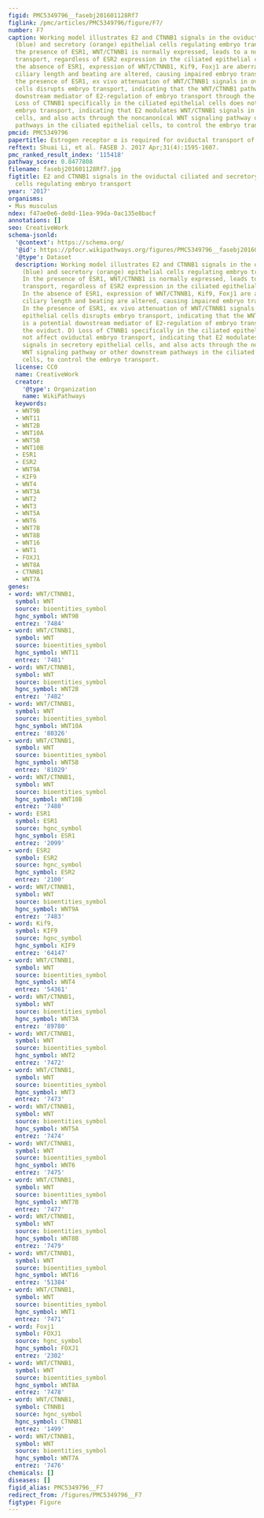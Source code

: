 ```yaml
---
figid: PMC5349796__fasebj201601128Rf7
figlink: /pmc/articles/PMC5349796/figure/F7/
number: F7
caption: Working model illustrates E2 and CTNNB1 signals in the oviductal ciliated
  (blue) and secretory (orange) epithelial cells regulating embryo transport. A) In
  the presence of ESR1, WNT/CTNNB1 is normally expressed, leads to a normal embryo
  transport, regardless of ESR2 expression in the ciliated epithelial cells. B) In
  the absence of ESR1, expression of WNT/CTNNB1, Kif9, Foxj1 are aberrantly expressed,
  ciliary length and beating are altered, causing impaired embryo transport. C) In
  the presence of ESR1, ex vivo attenuation of WNT/CTNNB1 signals in oviductal epithelial
  cells disrupts embryo transport, indicating that the WNT/CTNNB1 pathway is a potential
  downstream mediator of E2-regulation of embryo transport through the oviduct. D)
  Loss of CTNNB1 specifically in the ciliated epithelial cells does not affect oviductal
  embryo transport, indicating that E2 modulates WNT/CTNNB1 signals in secretory epithelial
  cells, and also acts through the noncanonical WNT signaling pathway or other downstream
  pathways in the ciliated epithelial cells, to control the embryo transport.
pmcid: PMC5349796
papertitle: Estrogen receptor α is required for oviductal transport of embryos.
reftext: Shuai Li, et al. FASEB J. 2017 Apr;31(4):1595-1607.
pmc_ranked_result_index: '115418'
pathway_score: 0.8477808
filename: fasebj201601128Rf7.jpg
figtitle: E2 and CTNNB1 signals in the oviductal ciliated and secretory epithelial
  cells regulating embryo transport
year: '2017'
organisms:
- Mus musculus
ndex: f47ae0e6-de8d-11ea-99da-0ac135e8bacf
annotations: []
seo: CreativeWork
schema-jsonld:
  '@context': https://schema.org/
  '@id': https://pfocr.wikipathways.org/figures/PMC5349796__fasebj201601128Rf7.html
  '@type': Dataset
  description: Working model illustrates E2 and CTNNB1 signals in the oviductal ciliated
    (blue) and secretory (orange) epithelial cells regulating embryo transport. A)
    In the presence of ESR1, WNT/CTNNB1 is normally expressed, leads to a normal embryo
    transport, regardless of ESR2 expression in the ciliated epithelial cells. B)
    In the absence of ESR1, expression of WNT/CTNNB1, Kif9, Foxj1 are aberrantly expressed,
    ciliary length and beating are altered, causing impaired embryo transport. C)
    In the presence of ESR1, ex vivo attenuation of WNT/CTNNB1 signals in oviductal
    epithelial cells disrupts embryo transport, indicating that the WNT/CTNNB1 pathway
    is a potential downstream mediator of E2-regulation of embryo transport through
    the oviduct. D) Loss of CTNNB1 specifically in the ciliated epithelial cells does
    not affect oviductal embryo transport, indicating that E2 modulates WNT/CTNNB1
    signals in secretory epithelial cells, and also acts through the noncanonical
    WNT signaling pathway or other downstream pathways in the ciliated epithelial
    cells, to control the embryo transport.
  license: CC0
  name: CreativeWork
  creator:
    '@type': Organization
    name: WikiPathways
  keywords:
  - WNT9B
  - WNT11
  - WNT2B
  - WNT10A
  - WNT5B
  - WNT10B
  - ESR1
  - ESR2
  - WNT9A
  - KIF9
  - WNT4
  - WNT3A
  - WNT2
  - WNT3
  - WNT5A
  - WNT6
  - WNT7B
  - WNT8B
  - WNT16
  - WNT1
  - FOXJ1
  - WNT8A
  - CTNNB1
  - WNT7A
genes:
- word: WNT/CTNNB1,
  symbol: WNT
  source: bioentities_symbol
  hgnc_symbol: WNT9B
  entrez: '7484'
- word: WNT/CTNNB1,
  symbol: WNT
  source: bioentities_symbol
  hgnc_symbol: WNT11
  entrez: '7481'
- word: WNT/CTNNB1,
  symbol: WNT
  source: bioentities_symbol
  hgnc_symbol: WNT2B
  entrez: '7482'
- word: WNT/CTNNB1,
  symbol: WNT
  source: bioentities_symbol
  hgnc_symbol: WNT10A
  entrez: '80326'
- word: WNT/CTNNB1,
  symbol: WNT
  source: bioentities_symbol
  hgnc_symbol: WNT5B
  entrez: '81029'
- word: WNT/CTNNB1,
  symbol: WNT
  source: bioentities_symbol
  hgnc_symbol: WNT10B
  entrez: '7480'
- word: ESR1
  symbol: ESR1
  source: hgnc_symbol
  hgnc_symbol: ESR1
  entrez: '2099'
- word: ESR2
  symbol: ESR2
  source: hgnc_symbol
  hgnc_symbol: ESR2
  entrez: '2100'
- word: WNT/CTNNB1,
  symbol: WNT
  source: bioentities_symbol
  hgnc_symbol: WNT9A
  entrez: '7483'
- word: Kif9,
  symbol: KIF9
  source: hgnc_symbol
  hgnc_symbol: KIF9
  entrez: '64147'
- word: WNT/CTNNB1,
  symbol: WNT
  source: bioentities_symbol
  hgnc_symbol: WNT4
  entrez: '54361'
- word: WNT/CTNNB1,
  symbol: WNT
  source: bioentities_symbol
  hgnc_symbol: WNT3A
  entrez: '89780'
- word: WNT/CTNNB1,
  symbol: WNT
  source: bioentities_symbol
  hgnc_symbol: WNT2
  entrez: '7472'
- word: WNT/CTNNB1,
  symbol: WNT
  source: bioentities_symbol
  hgnc_symbol: WNT3
  entrez: '7473'
- word: WNT/CTNNB1,
  symbol: WNT
  source: bioentities_symbol
  hgnc_symbol: WNT5A
  entrez: '7474'
- word: WNT/CTNNB1,
  symbol: WNT
  source: bioentities_symbol
  hgnc_symbol: WNT6
  entrez: '7475'
- word: WNT/CTNNB1,
  symbol: WNT
  source: bioentities_symbol
  hgnc_symbol: WNT7B
  entrez: '7477'
- word: WNT/CTNNB1,
  symbol: WNT
  source: bioentities_symbol
  hgnc_symbol: WNT8B
  entrez: '7479'
- word: WNT/CTNNB1,
  symbol: WNT
  source: bioentities_symbol
  hgnc_symbol: WNT16
  entrez: '51384'
- word: WNT/CTNNB1,
  symbol: WNT
  source: bioentities_symbol
  hgnc_symbol: WNT1
  entrez: '7471'
- word: Foxj1
  symbol: FOXJ1
  source: hgnc_symbol
  hgnc_symbol: FOXJ1
  entrez: '2302'
- word: WNT/CTNNB1,
  symbol: WNT
  source: bioentities_symbol
  hgnc_symbol: WNT8A
  entrez: '7478'
- word: WNT/CTNNB1,
  symbol: CTNNB1
  source: hgnc_symbol
  hgnc_symbol: CTNNB1
  entrez: '1499'
- word: WNT/CTNNB1,
  symbol: WNT
  source: bioentities_symbol
  hgnc_symbol: WNT7A
  entrez: '7476'
chemicals: []
diseases: []
figid_alias: PMC5349796__F7
redirect_from: /figures/PMC5349796__F7
figtype: Figure
---
```

